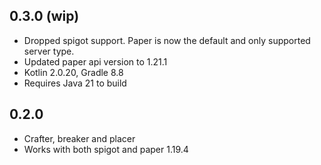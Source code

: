 0.3.0 (wip)
-----
- Dropped spigot support. Paper is now the default and only supported server type.
- Updated paper api version to 1.21.1
- Kotlin 2.0.20, Gradle 8.8
- Requires Java 21 to build

0.2.0
-----
- Crafter, breaker and placer
- Works with both spigot and paper 1.19.4